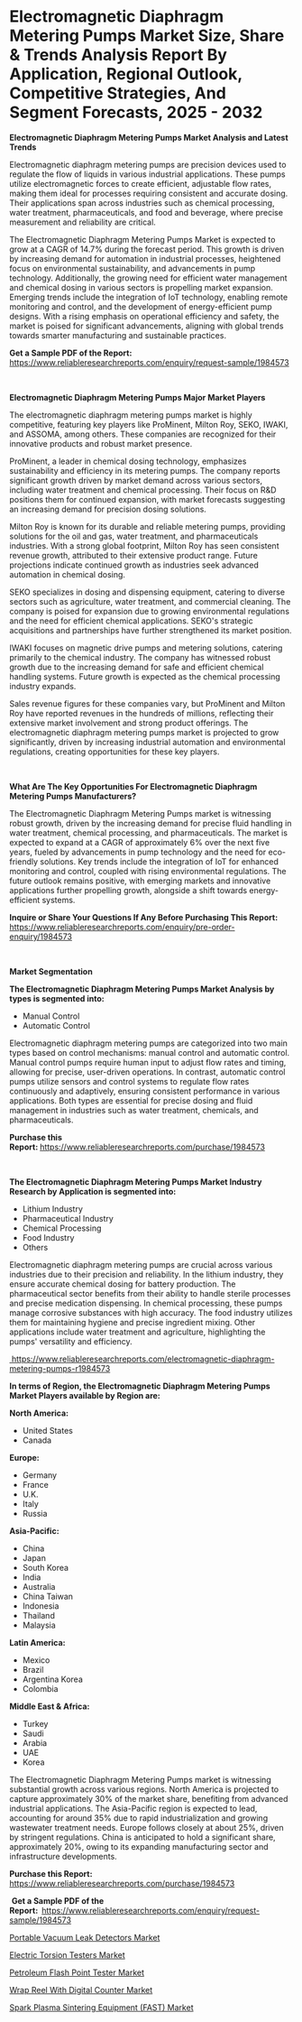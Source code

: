 <p><h1>Electromagnetic Diaphragm Metering Pumps Market Size, Share & Trends Analysis Report By Application, Regional Outlook, Competitive Strategies, And Segment Forecasts, 2025 - 2032</h1></p><p><strong>Electromagnetic Diaphragm Metering Pumps Market Analysis and Latest Trends</strong></p>
<p><p>Electromagnetic diaphragm metering pumps are precision devices used to regulate the flow of liquids in various industrial applications. These pumps utilize electromagnetic forces to create efficient, adjustable flow rates, making them ideal for processes requiring consistent and accurate dosing. Their applications span across industries such as chemical processing, water treatment, pharmaceuticals, and food and beverage, where precise measurement and reliability are critical.</p><p>The Electromagnetic Diaphragm Metering Pumps Market is expected to grow at a CAGR of 14.7% during the forecast period. This growth is driven by increasing demand for automation in industrial processes, heightened focus on environmental sustainability, and advancements in pump technology. Additionally, the growing need for efficient water management and chemical dosing in various sectors is propelling market expansion. Emerging trends include the integration of IoT technology, enabling remote monitoring and control, and the development of energy-efficient pump designs. With a rising emphasis on operational efficiency and safety, the market is poised for significant advancements, aligning with global trends towards smarter manufacturing and sustainable practices.</p></p>
<p><strong>Get a Sample PDF of the Report:&nbsp;</strong> <a href="https://www.reliableresearchreports.com/enquiry/request-sample/1984573?utm_campaign=13&utm_medium=2&utm_source=Github&utm_content=ia&utm_term=02032025&utm_id=electromagnetic-diaphragm-metering-pumps">https://www.reliableresearchreports.com/enquiry/request-sample/1984573</a></p>
<p>&nbsp;</p>
<p><strong>Electromagnetic Diaphragm Metering Pumps Major Market Players</strong></p>
<p><p>The electromagnetic diaphragm metering pumps market is highly competitive, featuring key players like ProMinent, Milton Roy, SEKO, IWAKI, and ASSOMA, among others. These companies are recognized for their innovative products and robust market presence.</p><p>ProMinent, a leader in chemical dosing technology, emphasizes sustainability and efficiency in its metering pumps. The company reports significant growth driven by market demand across various sectors, including water treatment and chemical processing. Their focus on R&D positions them for continued expansion, with market forecasts suggesting an increasing demand for precision dosing solutions.</p><p>Milton Roy is known for its durable and reliable metering pumps, providing solutions for the oil and gas, water treatment, and pharmaceuticals industries. With a strong global footprint, Milton Roy has seen consistent revenue growth, attributed to their extensive product range. Future projections indicate continued growth as industries seek advanced automation in chemical dosing.</p><p>SEKO specializes in dosing and dispensing equipment, catering to diverse sectors such as agriculture, water treatment, and commercial cleaning. The company is poised for expansion due to growing environmental regulations and the need for efficient chemical applications. SEKO's strategic acquisitions and partnerships have further strengthened its market position.</p><p>IWAKI focuses on magnetic drive pumps and metering solutions, catering primarily to the chemical industry. The company has witnessed robust growth due to the increasing demand for safe and efficient chemical handling systems. Future growth is expected as the chemical processing industry expands.</p><p>Sales revenue figures for these companies vary, but ProMinent and Milton Roy have reported revenues in the hundreds of millions, reflecting their extensive market involvement and strong product offerings. The electromagnetic diaphragm metering pumps market is projected to grow significantly, driven by increasing industrial automation and environmental regulations, creating opportunities for these key players.</p></p>
<p>&nbsp;</p>
<p><strong>What Are The Key Opportunities For Electromagnetic Diaphragm Metering Pumps Manufacturers?</strong></p>
<p><p>The Electromagnetic Diaphragm Metering Pumps market is witnessing robust growth, driven by the increasing demand for precise fluid handling in water treatment, chemical processing, and pharmaceuticals. The market is expected to expand at a CAGR of approximately 6% over the next five years, fueled by advancements in pump technology and the need for eco-friendly solutions. Key trends include the integration of IoT for enhanced monitoring and control, coupled with rising environmental regulations. The future outlook remains positive, with emerging markets and innovative applications further propelling growth, alongside a shift towards energy-efficient systems.</p></p>
<p><strong>Inquire or Share Your Questions If Any Before Purchasing This Report:</strong> <a href="https://www.reliableresearchreports.com/enquiry/pre-order-enquiry/1984573?utm_campaign=13&utm_medium=2&utm_source=Github&utm_content=ia&utm_term=02032025&utm_id=electromagnetic-diaphragm-metering-pumps">https://www.reliableresearchreports.com/enquiry/pre-order-enquiry/1984573</a></p>
<p>&nbsp;</p>
<p><strong>Market Segmentation</strong></p>
<p><strong>The Electromagnetic Diaphragm Metering Pumps Market Analysis by types is segmented into:</strong></p>
<p><ul><li>Manual Control</li><li>Automatic Control</li></ul></p>
<p><p>Electromagnetic diaphragm metering pumps are categorized into two main types based on control mechanisms: manual control and automatic control. Manual control pumps require human input to adjust flow rates and timing, allowing for precise, user-driven operations. In contrast, automatic control pumps utilize sensors and control systems to regulate flow rates continuously and adaptively, ensuring consistent performance in various applications. Both types are essential for precise dosing and fluid management in industries such as water treatment, chemicals, and pharmaceuticals.</p></p>
<p><strong>Purchase this Report:&nbsp;</strong><a href="https://www.reliableresearchreports.com/purchase/1984573?utm_campaign=13&utm_medium=2&utm_source=Github&utm_content=ia&utm_term=02032025&utm_id=electromagnetic-diaphragm-metering-pumps">https://www.reliableresearchreports.com/purchase/1984573</a></p>
<p>&nbsp;</p>
<p><strong>The Electromagnetic Diaphragm Metering Pumps Market Industry Research by Application is segmented into:</strong></p>
<p><ul><li>Lithium Industry</li><li>Pharmaceutical Industry</li><li>Chemical Processing</li><li>Food Industry</li><li>Others</li></ul></p>
<p><p>Electromagnetic diaphragm metering pumps are crucial across various industries due to their precision and reliability. In the lithium industry, they ensure accurate chemical dosing for battery production. The pharmaceutical sector benefits from their ability to handle sterile processes and precise medication dispensing. In chemical processing, these pumps manage corrosive substances with high accuracy. The food industry utilizes them for maintaining hygiene and precise ingredient mixing. Other applications include water treatment and agriculture, highlighting the pumps' versatility and efficiency.</p></p>
<p><a href="https://www.reliableresearchreports.com/electromagnetic-diaphragm-metering-pumps-r1984573?utm_campaign=13&utm_medium=2&utm_source=Github&utm_content=ia&utm_term=02032025&utm_id=electromagnetic-diaphragm-metering-pumps">&nbsp;https://www.reliableresearchreports.com/electromagnetic-diaphragm-metering-pumps-r1984573</a></p>
<p><strong>In terms of Region, the Electromagnetic Diaphragm Metering Pumps Market Players available by Region are:</strong></p>
<p>
    <p> <strong> North America: </strong>
        <ul>
            <li>United States</li>
            <li>Canada</li>
        </ul>
        </p> 
    <p> <strong> Europe: </strong>
        <ul>
            <li>Germany</li>
            <li>France</li>
            <li>U.K.</li>
            <li>Italy</li>
            <li>Russia</li>
        </ul>
        </p> 
    <p> <strong> Asia-Pacific: </strong>
        <ul>
            <li>China</li>
            <li>Japan</li>
            <li>South Korea</li>
            <li>India</li>
            <li>Australia</li>
            <li>China Taiwan</li>
            <li>Indonesia</li>
            <li>Thailand</li>
            <li>Malaysia</li>
        </ul>
        </p> 
    <p> <strong> Latin America: </strong>
        <ul>
            <li>Mexico</li>
            <li>Brazil</li>
            <li>Argentina Korea</li>
            <li>Colombia</li>
        </ul>
        </p> 
    <p> <strong> Middle East & Africa: </strong>
        <ul>
            <li>Turkey</li>
            <li>Saudi</li>
            <li>Arabia</li>
            <li>UAE</li>
            <li>Korea</li>
        </ul>
    </p>
    </p>
<p><p>The Electromagnetic Diaphragm Metering Pumps market is witnessing substantial growth across various regions. North America is projected to capture approximately 30% of the market share, benefiting from advanced industrial applications. The Asia-Pacific region is expected to lead, accounting for around 35% due to rapid industrialization and growing wastewater treatment needs. Europe follows closely at about 25%, driven by stringent regulations. China is anticipated to hold a significant share, approximately 20%, owing to its expanding manufacturing sector and infrastructure developments.</p></p>
<p><strong>Purchase this Report: </strong><a href="https://www.reliableresearchreports.com/purchase/1984573?utm_campaign=13&utm_medium=2&utm_source=Github&utm_content=ia&utm_term=02032025&utm_id=electromagnetic-diaphragm-metering-pumps">https://www.reliableresearchreports.com/purchase/1984573</a></p>
<p>&nbsp;<strong>Get a Sample PDF of the Report:&nbsp;&nbsp;</strong><a href="https://www.reliableresearchreports.com/enquiry/request-sample/1984573?utm_campaign=13&utm_medium=2&utm_source=Github&utm_content=ia&utm_term=02032025&utm_id=electromagnetic-diaphragm-metering-pumps">https://www.reliableresearchreports.com/enquiry/request-sample/1984573</a></p>
<p><strong></strong></p>
<p><p><a href="https://github.com/lestymbango/Market-Research-Report-List-1/blob/main/portable-vacuum-leak-detectors-market.md?utm_campaign=13&utm_medium=2&utm_source=Github&utm_content=ia&utm_term=02032025&utm_id=electromagnetic-diaphragm-metering-pumps">Portable Vacuum Leak Detectors Market</a></p><p><a href="https://github.com/felishtimoti/Market-Research-Report-List-1/blob/main/electric-torsion-testers-market.md?utm_campaign=13&utm_medium=2&utm_source=Github&utm_content=ia&utm_term=02032025&utm_id=electromagnetic-diaphragm-metering-pumps">Electric Torsion Testers Market</a></p><p><a href="https://github.com/peggiputra7o/Market-Research-Report-List-1/blob/main/petroleum-flash-point-tester-market.md?utm_campaign=13&utm_medium=2&utm_source=Github&utm_content=ia&utm_term=02032025&utm_id=electromagnetic-diaphragm-metering-pumps">Petroleum Flash Point Tester Market</a></p><p><a href="https://github.com/briandahm87/Market-Research-Report-List-1/blob/main/wrap-reel-with-digital-counter-market.md?utm_campaign=13&utm_medium=2&utm_source=Github&utm_content=ia&utm_term=02032025&utm_id=electromagnetic-diaphragm-metering-pumps">Wrap Reel With Digital Counter Market</a></p><p><a href="https://github.com/muhjanaidu/Market-Research-Report-List-1/blob/main/spark-plasma-sintering-equipment-fast-market.md?utm_campaign=13&utm_medium=2&utm_source=Github&utm_content=ia&utm_term=02032025&utm_id=electromagnetic-diaphragm-metering-pumps">Spark Plasma Sintering Equipment (FAST) Market</a></p></p>